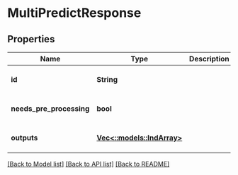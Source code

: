 # MultiPredictResponse

## Properties
Name | Type | Description | Notes
------------ | ------------- | ------------- | -------------
**id** | **String** |  | [optional] [default to null]
**needs_pre_processing** | **bool** |  | [optional] [default to null]
**outputs** | [**Vec<::models::IndArray>**](INDArray.md) |  | [optional] [default to null]

[[Back to Model list]](../README.md#documentation-for-models) [[Back to API list]](../README.md#documentation-for-api-endpoints) [[Back to README]](../README.md)


